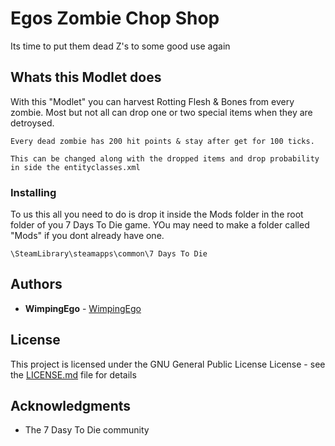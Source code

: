 # Egos Zombie Chop Shop

Its time to put them dead Z's to some good use again

## Whats this Modlet does

With this "Modlet" you can harvest Rotting Flesh & Bones from every zombie. Most but not all can drop one or two special items when they are detroysed.

```
Every dead zombie has 200 hit points & stay after get for 100 ticks.

This can be changed along with the dropped items and drop probability in side the entityclasses.xml
```

### Installing

To us this all you need to do is drop it inside the Mods folder in the root folder of you 7 Days To Die game.
YOu may need to make a folder called "Mods" if you dont already have one.

```
\SteamLibrary\steamapps\common\7 Days To Die
```
## Authors

* **WimpingEgo** - [WimpingEgo](https://github.com/wimpingego)

## License

This project is licensed under the GNU General Public License License - see the [LICENSE.md](https://github.com/Wimpingego/7-Days-To-Die/blob/master/LICENSE) file for details

## Acknowledgments

* The 7 Dasy To Die community

